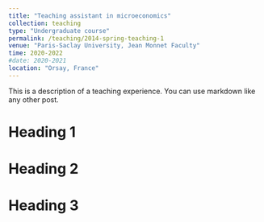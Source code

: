 ```yaml
---
title: "Teaching assistant in microeconomics"
collection: teaching
type: "Undergraduate course"
permalink: /teaching/2014-spring-teaching-1
venue: "Paris-Saclay University, Jean Monnet Faculty"
time: 2020-2022
#date: 2020-2021
location: "Orsay, France"
---
```


This is a description of a teaching experience. You can use markdown like any other post.

Heading 1
======

Heading 2
======

Heading 3
======


